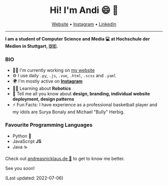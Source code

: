 <h1 align="center">Hi! I'm Andi 😄 👋</h1>
<p align="center">
  <a href="http://www.andreasnicklaus.de">Website</a> •
  <a href="https://instagram.com/andreasnicklaus">Instagram</a> •
  <a href="https://www.linkedin.com/in/andreasnicklaus/">LinkedIn</a>
</p>

---

**I am a student of Computer Science and Media 💻 at Hochschule der Medien in Stuttgart, 🇩🇪.**

### BIO

- 👨‍💼 I'm currently working on [my website](http://www.andreasnicklaus.de)
- ⚙️ I use daily `.py`, `.js`, `.vue`, `.html`, `.scss` and `.yaml`
- 🌍 I'm mostly active on [**Instagram**](https://instagram.com/andreasnicklaus)
- 👨‍🎓 Learning about **Robotics**
- 💬 Tell me all you know about **design, branding, individual website deployment, design patterns**
- ⚡️ Fun Facts: I have experience as a professional basketball player and my idols are Surya Bonaly and Michael "Bully" Herbig.

### Favourite Programming Languages
- Python 🐍
- JavaScript **JS**
- Java ☕

Check out [andreasnicklaus.de 🔗](http://www.andreasnicklaus.de) to get to know me better.

See you soon!

(Last updated: 2022-07-06)